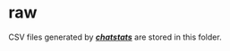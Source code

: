 # raw

CSV files generated by [***chatstats***](https://github.com/sparktrain/chatstats) are stored in this folder.
